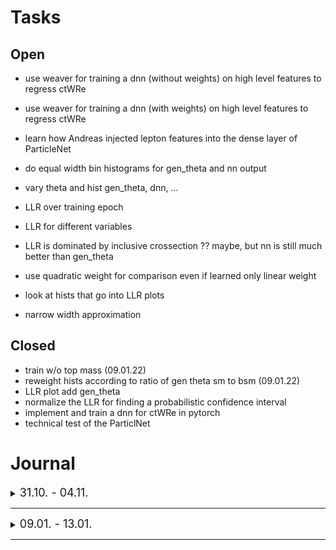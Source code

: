 
# Tasks

## Open
* use weaver for training a dnn (without weights) on high level features to regress ctWRe
* use weaver for training a dnn (with weights) on high level features to regress ctWRe
* learn how Andreas injected lepton features into the dense layer of ParticleNet
* do equal width bin histograms for gen_theta and nn output

* vary theta and hist gen_theta, dnn, ...
* LLR over training epoch
* LLR for different variables
* LLR is dominated by inclusive crossection ?? maybe, but nn is still much better than gen_theta
* use quadratic weight for comparison even if learned only linear weight
* look at hists that go into LLR plots



* narrow width approximation

## Closed
* train w/o top mass (09.01.22)
* reweight hists according to ratio of gen theta sm to bsm (09.01.22)
* LLR plot add gen_theta
* normalize the LLR for finding a probabilistic confidence interval
* implement and train a dnn for ctWRe in pytorch
* technical test of the ParticlNet


# Journal

<!---
this is a template for a week entry

<details><summary><font size="4">
    07.11 - 11.11
</font></summary>

***

* text here

</details>

-->

<details><summary><font size="4">
    31.10. - 04.11. 
</font></summary><p>
    
***
    
* made my train and plot scripts executable in the console
* start to replicate the training in weaver (without weights)

#### histograms for different features for different eft parameters

![eft_hists](https://orothbac.web.cern.ch/Journal/3110_0411_22/eft_dnn_plots/eft_hists.png)

#### Training results:

![loss](https://orothbac.web.cern.ch/Journal/3110_0411_22/eft_dnn_plots/loss.png)

**prediction vs truth across epochs**

![truth_vs_pred](https://orothbac.web.cern.ch/Journal/3110_0411_22/eft_dnn_plots/truth_vs_pred.png)

**LLR of the DNN compared to the LLR with the test weights**

![LLR](https://orothbac.web.cern.ch/Journal/3110_0411_22/eft_dnn_plots/LLR.png)


**histogram of the dnn output with weighted quantiled bins corresponding to ctWRE=0 (sm)**

![estimator_hist](https://orothbac.web.cern.ch/Journal/3110_0411_22/eft_dnn_plots/estimator_hist.png)
    
</p></details>

***

<details><summary><font size="4">
    09.01. - 13.01.
</font></summary>

***

* training without inclusion of the generator top mass gives virtually identical performance in terms of a LLR confidence intervall, so the nn still outperforms gen_theta. 

#### LLR for nn trained w/o top mass vs gen_theta
![LLR](https://orothbac.web.cern.ch/pytorch/test_no_top_mass/gen_theta_LLR.png)
![LLR](https://orothbac.web.cern.ch/pytorch/test_no_top_mass/nn_LLR.png)


* We can factor out the effect of one variable, here gen_theta, on the eft deviations from the standard model of another variable, e.g. our nn output.
This is done by rescaling the weights of the second according to the ratio sm/eft for each bin of the first variable.
If the same variable is used, i.e. perfect 'factoring out', we arrive back at the sm histogram.

#### gen_theta reweighted histogram for nn and gen_theta
![gen_theta_reweight_nn](https://orothbac.web.cern.ch/pytorch/test_no_top_mass/nn_reweight_with_gen_theta_hist_weighted_quantiles.png)
![gen_theta_reweight_gen_theta](https://orothbac.web.cern.ch/pytorch/test_no_top_mass/gen_theta_reweight_with_gen_theta_hist_weighted_quantiles.png)


</details>

***
